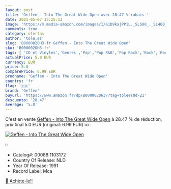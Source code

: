 ```yaml
---
layout: post
title: 'Geffen - Into The Great Wide Open avec 28.47 % rabais '
date: 2021-05-07 15:25:13
image: 'https://m.media-amazon.com/images/I/61D9kajPPiL._SL500_._SL400_.jpg'
comments: true
category: ofertas
author: 'tole.es'
slug: 'B000002OH3-fr Geffen - Into The Great Wide Open'
sku: 'B000002OH3-fr'
tags: [ 'CD et Vinyles','Genres','Pop','Pop R&B','Pop Rock','Rock','Rock n Roll','Rock rétro','geffen', ]
actualPrice: 5.0 EUR
currency: EUR
price: 5.0
comparePrice: 6.99 EUR
prodname: 'Geffen - Into The Great Wide Open'
country: 'fr'
flag: '🇫🇷'
brand: 'Geffen'
buyurl: 'https://www.amazon.fr/dp/B000002OH3/?tag=tolees0d-21'
descuento: '28.47'
average: '5.0'
---
```


C'est en vente [Geffen - Into The Great Wide Open](https://www.amazon.fr/dp/B000002OH3/?tag=tolees0d-21)  à  28.47 % de réduction, prix final  5.0 EUR (original: 6.99 EUR) ici:

[![Geffen - Into The Great Wide Open](https://m.media-amazon.com/images/I/61D9kajPPiL._SL500_._SL400_.jpg)](https://www.amazon.fr/dp/B000002OH3/?tag=tolees0d-21)

ℹ️:

- Catalog#: 00088 1103172
- Country Of Release: NLD
- Year Of Release: 1991
- Record Label: Mca

[🛒 Achète-le!!](https://www.amazon.fr/dp/B000002OH3/?tag=tolees0d-21)
